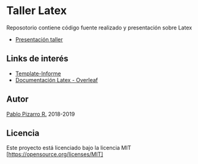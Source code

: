 # Taller Latex

Reposotorio contiene código fuente realizado y presentación sobre Latex

- [Presentación taller](https://ppizarror.com/taller-latex/taller%20latex.pdf)

## Links de interés

- [Template-Informe](https://latex.ppizarror.com/informe.html)
- [Documentación Latex - Overleaf](https://www.overleaf.com/learn/latex/Main_Page)

## Autor

[Pablo Pizarro R.](https://ppizarror.com) 2018-2019

## Licencia

Este proyecto está licenciado bajo la licencia MIT [https://opensource.org/licenses/MIT]